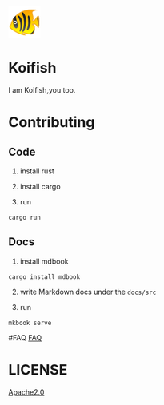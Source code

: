 ![Logo](docs/theme/favicon.png) 

# Koifish

I am Koifish,you too.

# Contributing

## Code 

1. install rust 

2. install cargo

3. run

```shell script
cargo run 
```

## Docs

1.  install mdbook

```shell script
cargo install mdbook 
```
 
2.  write Markdown docs under the `docs/src`

3.  run

```shell script
mkbook serve
``` 

#FAQ
[FAQ](docs/src/faq.md)

# LICENSE
[Apache2.0](LICENSE)